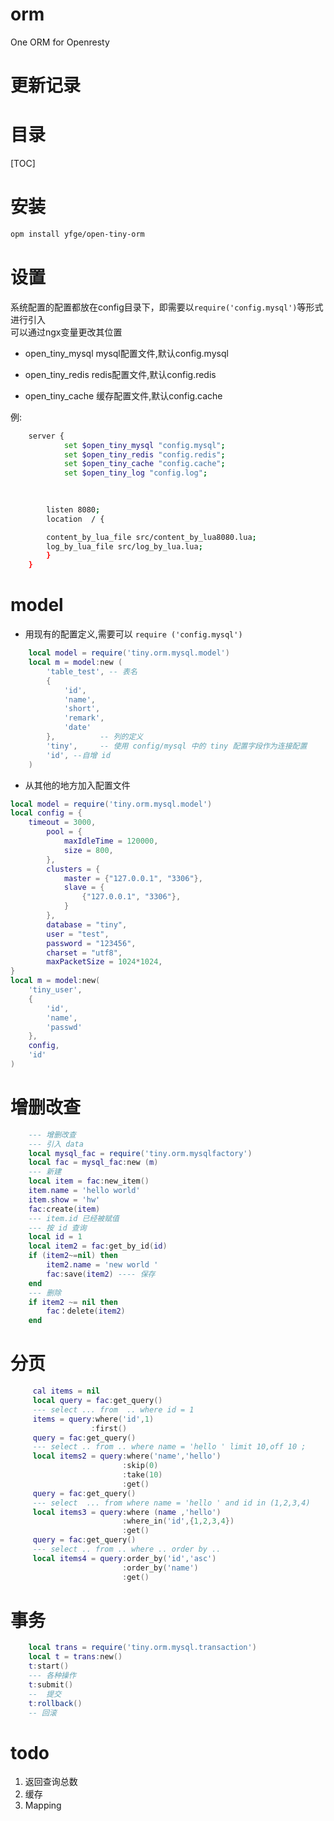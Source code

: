 # orm
One ORM for Openresty
# 更新记录


# 目录  

[TOC]  

# 安装  
```bash
opm install yfge/open-tiny-orm
```
# 设置
系统配置的配置都放在config目录下，即需要以`require('config.mysql')`等形式进行引入   
可以通过ngx变量更改其位置   
* open\_tiny\_mysql mysql配置文件,默认config.mysql       

* open\_tiny\_redis redis配置文件,默认config.redis    

* open\_tiny\_cache 缓存配置文件,默认config.cache     
    
例: 
```bash
	server {
            set $open_tiny_mysql "config.mysql";
            set $open_tiny_redis "config.redis";
            set $open_tiny_cache "config.cache";
            set $open_tiny_log "config.log";
		
        

   		listen 8080;
		location  / {

        content_by_lua_file	src/content_by_lua8080.lua;
        log_by_lua_file src/log_by_lua.lua;
		}
	}

```
# model

* 用现有的配置定义,需要可以 `require ('config.mysql') `
```lua  
    local model = require('tiny.orm.mysql.model')
    local m = model:new (
        'table_test', -- 表名
        {
            'id',
            'name',
            'short',
            'remark',
            'date'
        },          -- 列的定义
        'tiny',     -- 使用 config/mysql 中的 tiny 配置字段作为连接配置
        'id', --自增 id
    )
```

* 从其他的地方加入配置文件 
```lua
local model = require('tiny.orm.mysql.model')
local config = {
 	timeout = 3000,
        pool = {
            maxIdleTime = 120000,
            size = 800,
        },
        clusters = {
            master = {"127.0.0.1", "3306"},
            slave = {
                {"127.0.0.1", "3306"},
            }
        },
        database = "tiny",
        user = "test",
        password = "123456",
        charset = "utf8",
        maxPacketSize = 1024*1024,
}
local m = model:new(
    'tiny_user',
    {
        'id',
        'name',
        'passwd'
    },
    config,
    'id'
)
```
# 增删改查
```lua
    --- 增删改查
    --- 引入 data
    local mysql_fac = require('tiny.orm.mysqlfactory')
    local fac = mysql_fac:new (m)
    --- 新建
    local item = fac:new_item()
    item.name = 'hello world'
    item.show = 'hw'
    fac:create(item)
    --- item.id 已经被赋值
    --- 按 id 查询
    local id = 1
    local item2 = fac:get_by_id(id)
    if (item2~=nil) then
        item2.name = 'new world '
        fac:save(item2) ---- 保存
    end
    --- 删除
    if item2 ~= nil then
        fac：delete(item2)
    end

```

# 分页 
```lua
     cal items = nil
     local query = fac:get_query()
     --- select ... from  .. where id = 1
     items = query:where('id',1)
                  :first()
     query = fac:get_query()
     --- select .. from .. where name = 'hello ' limit 10,off 10 ;
     local items2 = query:where('name','hello')
                         :skip(0)
                         :take(10)
                         :get()
     query = fac:get_query()
     --- select  ... from where name = 'hello ' and id in (1,2,3,4)
     local items3 = query:where (name ,'hello')
                         :where_in('id',{1,2,3,4})
                         :get()
     query = fac:get_query()
     --- select .. from .. where .. order by ..
     local items4 = query:order_by('id','asc')
                         :order_by('name')
                         :get()


```

# 事务 

```lua
    local trans = require('tiny.orm.mysql.transaction')
    local t = trans:new()
    t:start()
    --- 各种操作
    t:submit()
    --  提交
    t:rollback()
    -- 回滚
```


# todo 
1. 返回查询总数
2. 缓存 
3. Mapping
